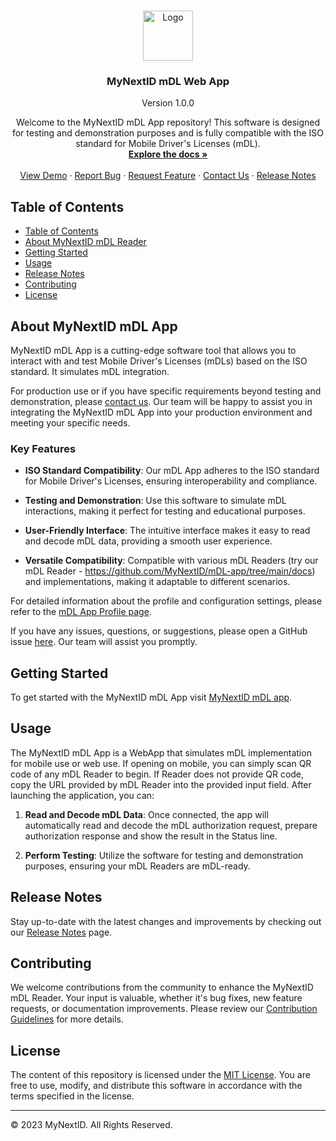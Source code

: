<!-- PROJECT LOGO -->
<br />
<p align="center">
  <a href="https://github.com/MyNextID/mDL-app">
    <img src="https://mynext.id/wp-content/uploads/2022/04/logo_mynextID.svg" alt="Logo" width="80" height="80">
  </a>

  <h3 align="center">MyNextID mDL Web App</h3>
  <p align="center">
  Version 1.0.0
  </p>

  <p align="center">
  Welcome to the MyNextID mDL App repository! This software is designed for
  testing and demonstration purposes and is fully compatible with the ISO standard
  for Mobile Driver's Licenses (mDL).
    <br />
    <a href="https://github.com/MyNextID/mDL-app/tree/main/docs"><strong>Explore the docs »</strong></a>
    <br />
    <br />
    <a href="https://mdl-app.mynext.id">View Demo</a>
    ·
    <a href="https://github.com/MyNextID/mDL-app/issues">Report Bug</a>
    ·
    <a href="https://github.com/MyNextID/mDL-app/issues">Request Feature</a>
    ·
    <a href="mailto:development@mynext.id">Contact Us</a>
    ·
    <a href="RELEASE_NOTES.md">Release Notes</a>
  </p>
</p>


## Table of Contents

- [Table of Contents](#table-of-contents)
- [About MyNextID mDL Reader](#about-mynextid-mdl-reader)
- [Getting Started](#getting-started)
- [Usage](#usage)
- [Release Notes](#release-notes)
- [Contributing](#contributing)
- [License](#license)

## About MyNextID mDL App

MyNextID mDL App is a cutting-edge software tool that allows you to interact
with and test Mobile Driver's Licenses (mDLs) based on the ISO standard. It 
simulates mDL integration.

For production use or if you have specific requirements beyond testing and
demonstration, please [contact us](mailto:development@mynext.id). Our
team will be happy to assist you in integrating the MyNextID mDL App into
your production environment and meeting your specific needs.

### Key Features

- **ISO Standard Compatibility**: Our mDL App adheres to the ISO standard for
Mobile Driver's Licenses, ensuring interoperability and compliance.

- **Testing and Demonstration**: Use this software to simulate mDL interactions,
making it perfect for testing and educational purposes. 

- **User-Friendly Interface**: The intuitive interface makes it easy to read and
decode mDL data, providing a smooth user experience.

- **Versatile Compatibility**: Compatible with various mDL Readers (try our mDL Reader - https://github.com/MyNextID/mDL-app/tree/main/docs) and
implementations, making it adaptable to different scenarios.

For detailed information about the profile and configuration settings,
please refer to the [mDL App Profile page](docs/mdl-app-profile.md).

If you have any issues, questions, or suggestions, please open a GitHub issue
[here](https://github.com/MyNextID/mDL-app/issues). Our team will assist you
promptly.

## Getting Started

To get started with the MyNextID mDL App visit [MyNextID mDL
app](https://mdl-app.myNext.id).

## Usage

The MyNextID mDL App is a WebApp that simulates mDL implementation for mobile use or web use. 
If opening on mobile, you can simply scan QR code of any mDL Reader to begin. If Reader does
not provide QR code, copy the URL provided by mDL Reader into the provided input field.
After launching the application, you can:

1. **Read and Decode mDL Data**: Once connected, the app  will automatically
read and decode the mDL authorization request, prepare authorization response and show the result
in the Status line.

2. **Perform Testing**: Utilize the software for testing and demonstration
purposes, ensuring your mDL Readers are mDL-ready.

## Release Notes

Stay up-to-date with the latest changes and improvements by checking out our
[Release Notes](RELEASE_NOTES.md) page.

## Contributing

We welcome contributions from the community to enhance the MyNextID mDL Reader.
Your input is valuable, whether it's bug fixes, new feature requests, or documentation improvements. Please review our [Contribution
Guidelines](CONTRIBUTING.md) for more details.

## License

The content of this repository is licensed under the [MIT License](LICENSE). You are free
to use, modify, and distribute this software in accordance with the terms
specified in the license.

---

© 2023 MyNextID. All Rights Reserved.
